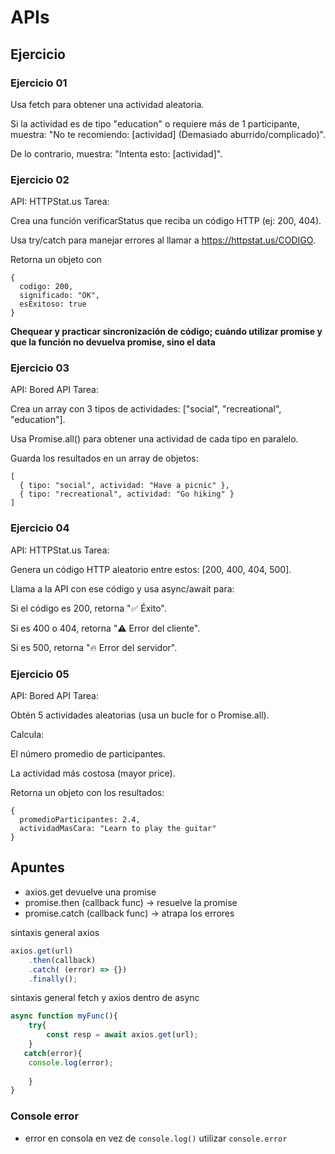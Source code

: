 # APIs

## Ejercicio
### Ejercicio 01

Usa fetch para obtener una actividad aleatoria.

Si la actividad es de tipo "education" o requiere más de 1 participante, muestra:
"No te recomiendo: [actividad] (Demasiado aburrido/complicado)".

De lo contrario, muestra: "Intenta esto: [actividad]".

### Ejercicio 02
API: HTTPStat.us
Tarea:

Crea una función verificarStatus que reciba un código HTTP (ej: 200, 404).

Usa try/catch para manejar errores al llamar a https://httpstat.us/CODIGO.

Retorna un objeto con
```
{ 
  codigo: 200,
  significado: "OK",
  esExitoso: true 
}
```
**Chequear y practicar sincronización de código; cuándo utilizar promise y que la función no devuelva promise, sino el data**

### Ejercicio 03
API: Bored API
Tarea:

Crea un array con 3 tipos de actividades: ["social", "recreational", "education"].

Usa Promise.all() para obtener una actividad de cada tipo en paralelo.

Guarda los resultados en un array de objetos:
```
[
  { tipo: "social", actividad: "Have a picnic" },
  { tipo: "recreational", actividad: "Go hiking" }
]
```

### Ejercicio 04
API: HTTPStat.us
Tarea:

Genera un código HTTP aleatorio entre estos: [200, 400, 404, 500].

Llama a la API con ese código y usa async/await para:

Si el código es 200, retorna "✅ Éxito".

Si es 400 o 404, retorna "⚠️ Error del cliente".

Si es 500, retorna "🔥 Error del servidor".

### Ejercicio 05
API: Bored API
Tarea:

Obtén 5 actividades aleatorias (usa un bucle for o Promise.all).

Calcula:

El número promedio de participantes.

La actividad más costosa (mayor price).

Retorna un objeto con los resultados:
```
{
  promedioParticipantes: 2.4,
  actividadMasCara: "Learn to play the guitar"
}
```


## Apuntes
- axios.get devuelve una promise
- promise.then (callback func) -> resuelve la promise
- promise.catch (callback func) -> atrapa los errores

sintaxis general axios
```js
axios.get(url)
    .then(callback)
    .catch( (error) => {})
    .finally();
```

sintaxis general fetch y axios dentro de async
```js
async function myFunc(){
    try{
        const resp = await axios.get(url);
    }    
   catch(error){
    console.log(error);
    
    } 
}
```
### Console error
- error en consola en vez de `console.log()` utilizar `console.error`
